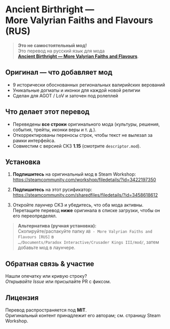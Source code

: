 # Ancient Birthright — More Valyrian Faiths and Flavours (RUS)

> **Это не самостоятельный мод!**  
> Это перевод на русский язык для мода  
> **[Ancient Birthright — More Valyrian Faiths and Flavours](https://steamcommunity.com/workshop/filedetails/?id=3422197350)**.

## Оригинал — что добавляет мод

* 9 исторически обоснованных региональных валирийских верований  
* Уникальные догматы и иконки для каждой новой религии  
* Сделан для AGOT / LoV и заточен под ролеплей

## Что делает этот перевод

* Переведены **все строки** оригинального мода (культуры, решения, события, трейты, иконки веры и т. д.).  
* Откорректированы переносы строк, чтобы текст не вылезал за рамки интерфейса.  
* Совместим с версией CK3 **1.15** (смотрите `descriptor.mod`).

## Установка

1. **Подпишитесь** на оригинальный мод в Steam Workshop:  
   <https://steamcommunity.com/workshop/filedetails/?id=3422197350>

2. **Подпишитесь** на этот русификатор:  
   <https://steamcommunity.com/sharedfiles/filedetails/?id=3458618612>

3. Откройте лаунчер CK3 и убедитесь, что оба мода активны.  
   Перетащите перевод **ниже** оригинала в списке загрузки, чтобы он его переопределял.

> **Альтернатива (ручная установка):**  
> Скопируйте/распакуйте папку `AB - More Valyrian Faiths and Flavours [RUS]` в  
> `…/Documents/Paradox Interactive/Crusader Kings III/mod/`, затем добавьте мод в лаунчере.

## Обратная связь & участие

Нашли опечатку или кривую строку?  
*Открывайте Issue* или присылайте PR с фиксом.  

## Лицензия

Перевод распространяется под **MIT**.  
Оригинальный контент принадлежит его авторам; см. страницу Steam Workshop.
